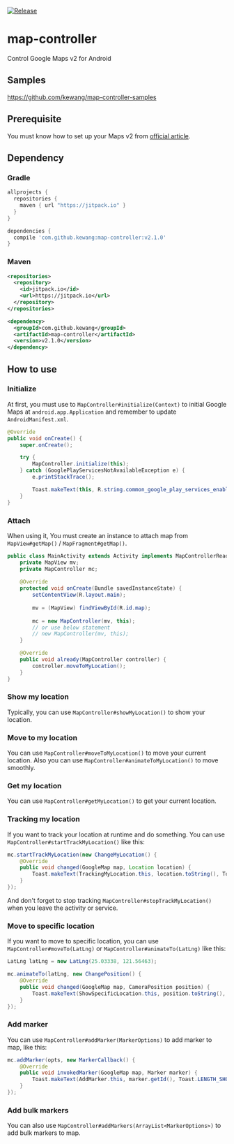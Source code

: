 [![Release](https://jitpack.io/v/kewang/map-controller.svg)](https://jitpack.io/#kewang/map-controller)

# map-controller

Control Google Maps v2 for Android

## Samples

https://github.com/kewang/map-controller-samples

## Prerequisite

You must know how to set up your Maps v2 from [official article](https://developers.google.com/maps/documentation/android/start).

## Dependency

### Gradle

```gradle
allprojects {
  repositories {
    maven { url "https://jitpack.io" }
  }
}
```

```gradle
dependencies {
  compile 'com.github.kewang:map-controller:v2.1.0'
}
```

### Maven

```xml
<repositories>
  <repository>
    <id>jitpack.io</id>
    <url>https://jitpack.io</url>
  </repository>
</repositories>
```

```xml
<dependency>
  <groupId>com.github.kewang</groupId>
  <artifactId>map-controller</artifactId>
  <version>v2.1.0</version>
</dependency>
```

## How to use

### Initialize

At first, you must use to `MapController#initialize(Context)` to initial Google Maps at `android.app.Application` and remember to update `AndroidManifest.xml`.

```java
@Override
public void onCreate() {
    super.onCreate();

    try {
        MapController.initialize(this);
    } catch (GooglePlayServicesNotAvailableException e) {
        e.printStackTrace();

        Toast.makeText(this, R.string.common_google_play_services_enable_text, Toast.Length_SHORT).show();
    }
}
```

### Attach

When using it, You must create an instance to attach map from `MapView#getMap()` / `MapFragment#getMap()`.

```java
public class MainActivity extends Activity implements MapControllerReady {
    private MapView mv;
    private MapController mc;
    
    @Override
    protected void onCreate(Bundle savedInstanceState) {
        setContentView(R.layout.main);
        
        mv = (MapView) findViewById(R.id.map);
        
        mc = new MapController(mv, this);
        // or use below statement
        // new MapController(mv, this);
    }

    @Override
    public void already(MapController controller) {
        controller.moveToMyLocation();
    }
}
```

### Show my location

Typically, you can use `MapController#showMyLocation()` to show your location.

### Move to my location

You can use `MapController#moveToMyLocation()` to move your current location. Also you can use `MapController#animateToMyLocation()` to move smoothly.

### Get my location

You can use `MapController#getMyLocation()` to get your current location.

### Tracking my location

If you want to track your location at runtime and do something. You can use `MapController#startTrackMyLocation()` like this:

```java
mc.startTrackMyLocation(new ChangeMyLocation() {
    @Override
    public void changed(GoogleMap map, Location location) {
        Toast.makeText(TrackingMyLocation.this, location.toString(), Toast.LENGTH_SHORT).show();
    }
});
```

And don't forget to stop tracking `MapController#stopTrackMyLocation()` when you leave the activity or service.

### Move to specific location

If you want to move to specific location, you can use `MapController#moveTo(LatLng)` or `MapController#animateTo(LatLng)` like this:

```java
LatLng latLng = new LatLng(25.03338, 121.56463);

mc.animateTo(latLng, new ChangePosition() {
    @Override
    public void changed(GoogleMap map, CameraPosition position) {
        Toast.makeText(ShowSpecificLocation.this, position.toString(), Toast.LENGTH_SHORT).show();
    }
});
```

### Add marker

You can use `MapController#addMarker(MarkerOptions)` to add marker to map, like this:

```java
mc.addMarker(opts, new MarkerCallback() {
    @Override
    public void invokedMarker(GoogleMap map, Marker marker) {
        Toast.makeText(AddMarker.this, marker.getId(), Toast.LENGTH_SHORT).show();
    }
});
```

### Add bulk markers

You can also use `MapController#addMarkers(ArrayList<MarkerOptions>)` to add bulk markers to map.
